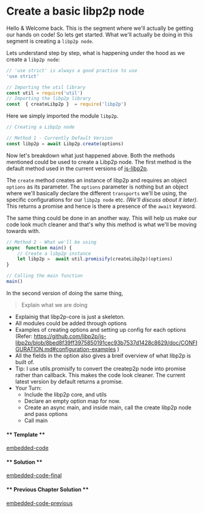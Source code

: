 Create a basic libp2p node
==========================

Hello & Welcome back. This is the segment where we'll actually be getting our hands on code! So lets get started. What we'll actually be doing in this segment is creating a `libp2p node`.  

Lets understand step by step, what is happening under the hood as we create a `libp2p node`:
```javascript
// 'use strict' is always a good practice to use
'use strict'

// Importing the util library
const util = require('util')
// Importing the libp2p library
const  { createLibp2p }  = require('libp2p')
```
Here we simply imported the module `libp2p`. 
```javascript
// Creating a Libp2p node

// Method 1 - Currently Default Version 
const libp2p = await Libp2p.create(options)
```
Now let's breakdown what just happened above. Both the methods mentioned could be used to create a Libp2p node. The first method is the default method used in the current versions of [js-libp2p](https://github.com/libp2p/js-libp2p/blob/8bed8f39ff3975850191cec93b7537d1428c8629/doc/API.md#create). 

The `create` method creates an instance of libp2p and requires an object `options` as its parameter. The `options` parameter is nothing but an object where we'll basically declare the different `transports` we'll be using, the specific configurations for our `libp2p node` etc.  *(We'll discuss about it later)*.  This returns a promise and hence is there a presence of the `await` keyword.

The same thing could be done in an another way. This will help us make our code look much cleaner and that's why this method is what we'll be moving towards with. 
```javascript
// Method 2 - What we'll be using
async  function main() {
	// Create a libp2p instance
	let libp2p =  await util.promisify(createLibp2p)(options)
}

// Calling the main function
main()
```
In the second version of doing the same thing, 
> Explain what we are doing 


* Explainig that libp2p-core is just a skeleton.
* All modules could be added through options
* Examples of creating options and setting up config for each options (Refer: https://github.com/libp2p/js-libp2p/blob/8bed8f39ff3975850191cec93b7537d1428c8629/doc/CONFIGURATION.md#configuration-examples
)
* All the fields in the option also gives a breif overview of what libp2p is built of. 
* Tip: I use utils.promisify to convert the createp2p node into promise rather than callback. This makes the code look cleaner. The current latest version by default returns a promise. 
* Your Turn:
    - Include the libp2p core, and utils
    - Declare an empty option map for now. 
    - Create an async main, and inside main, call the create libp2p node and pass options
    - Call main



<!-- tabs:start -->

#### ** Template **

[embedded-code](../assets/1/1.1-template-code.js ':include :type=code embed-template')

#### ** Solution **

[embedded-code-final](../assets/1/1.1-finished-code.js ':include :type=code embed-final')

#### ** Previous Chapter Solution **

[embedded-code-previous](../assets/1/1.0-finished-code.js ':include :type=code embed-previous')

<!-- tabs:end -->